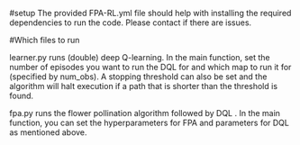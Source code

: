 #setup
The provided FPA-RL.yml file should help with installing the required 
dependencies to run the code. Please contact if there are issues. 

#Which files to run

learner.py runs (double) deep Q-learning. In the main function, set the number of
episodes you want to run the DQL for and which map to run it for (specified by
num_obs). A stopping threshold can also be set and the algorithm will halt 
execution if a path that is shorter than the threshold is found.


fpa.py runs the flower pollination algorithm followed by DQL . In the main 
function, you can set the hyperparameters for FPA and parameters for DQL as
mentioned above. 